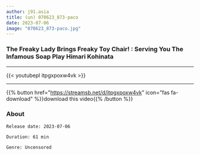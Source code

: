 ```yaml
---
author: j91.asia
title: (un) 070623_873-paco
date: 2023-07-06
image: "070623_873-paco.jpg"
---
```


### The Freaky Lady Brings Freaky Toy Chair! : Serving You The Infamous Soap Play Himari Kohinata
___

{{< youtubepl itpgxpoxw4vk >}}
___

{{% button href="https://streamsb.net/d/itpgxpoxw4vk" icon="fas fa-download" %}}download this video{{% /button %}}
### About

`Release date: 2023-07-06`

`Duration: 61 min`

`Genre:	Uncensored`